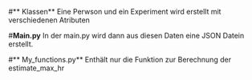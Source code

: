 #** Klassen**
Eine Perwson und ein Experiment wird erstellt mit verschiedenen Atributen

#**Main.py**
In der main.py wird dann aus diesen Daten eine JSON Datein erstellt.

#** My_functions.py**
Enthält nur die Funktion zur Berechnung der estimate_max_hr
